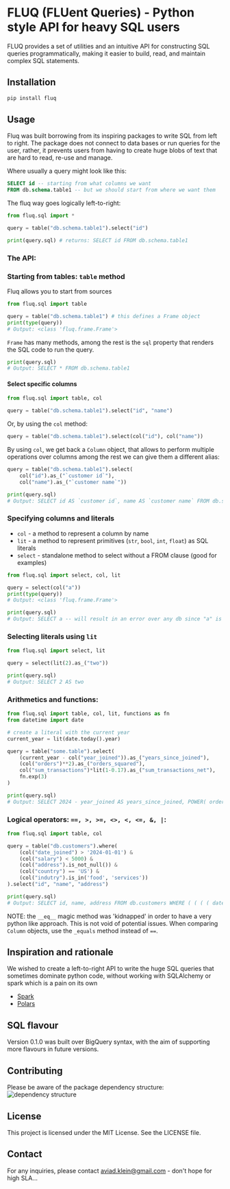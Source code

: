 # FLUQ (FLUent Queries) - Python style API for heavy SQL users

FLUQ provides a set of utilities and an intuitive API for constructing SQL queries programmatically, making it easier to build, read, and maintain complex SQL statements.

## Installation

```sh
pip install fluq
```

## Usage

Fluq was built borrowing from its inspiring packages to write SQL from left to right. 
The package does not connect to data bases or run queries for the user, rather, it prevents users from having to create huge blobs of text that are hard to read, re-use and manage.

Where usually a query might look like this:
```sql
SELECT id -- starting from what columns we want
FROM db.schema.table1 -- but we should start from where we want them
```

The fluq way goes logically left-to-right:
```python
from fluq.sql import *

query = table("db.schema.table1").select("id")

print(query.sql) # returns: SELECT id FROM db.schema.table1
```

### The API:

### Starting from tables: `table` method

Fluq allows you to start from sources

```python
from fluq.sql import table

query = table("db.schema.table1") # this defines a Frame object
print(type(query)) 
# Output: <class 'fluq.frame.Frame'>
```
`Frame` has many methods, among the rest is the `sql` property that renders the SQL code to run the query.

```python
print(query.sql)
# Output: SELECT * FROM db.schema.table1
```

#### Select specific columns
```python
from fluq.sql import table, col

query = table("db.schema.table1").select("id", "name")
```

Or, by using the `col` method:
```python
query = table("db.schema.table1").select(col("id"), col("name"))
```

By using `col`, we get back a `Column` object, that allows to perform multiple operations over columns among the rest we can give them a different alias:

```python
query = table("db.schema.table1").select(
    col("id").as_("`customer id`"), 
    col("name").as_("`customer name`"))

print(query.sql)
# Output: SELECT id AS `customer id`, name AS `customer name` FROM db.schema.table1
```


### Specifying columns and literals

* `col` - a method to represent a column by name
* `lit` - a method to represent primitives (`str`, `bool`, `int`, `float`) as SQL literals
* `select` - standalone method to select without a FROM clause (good for examples)

```python
from fluq.sql import select, col, lit

query = select(col("a"))
print(type(query)) 
# Output: <class 'fluq.frame.Frame'>

print(query.sql)
# Output: SELECT a -- will result in an error over any db since "a" is not defined
```

### Selecting literals using `lit`
```python
from fluq.sql import select, lit

query = select(lit(2).as_("two"))

print(query.sql)
# Output: SELECT 2 AS two
```

### Arithmetics and functions:

```python
from fluq.sql import table, col, lit, functions as fn
from datetime import date

# create a literal with the current year
current_year = lit(date.today().year)

query = table("some.table").select(
    (current_year - col("year_joined")).as_("years_since_joined"),
    (col("orders")**2).as_("orders_squared"),
    col("sum_transactions")*lit(1-0.17).as_("sum_transactions_net"),
    fn.exp(3)
)

print(query.sql)
# Output: SELECT 2024 - year_joined AS years_since_joined, POWER( orders, 2 ) AS orders_squared, sum_transactions * 0.83, EXP( 3 ) FROM some.table
```

### Logical operators: `==, >, >=, <>, <, <=, &, |`:
```python
from fluq.sql import table, col

query = table("db.customers").where(
    (col("date_joined") > '2024-01-01') &
    (col("salary") < 5000) &
    (col("address").is_not_null()) & 
    (col("country") == 'US') &
    (col("indutry").is_in('food', 'services'))
).select("id", "name", "address")

print(query.sql)
# Output: SELECT id, name, address FROM db.customers WHERE ( ( ( ( date_joined > '2024-01-01' ) AND ( salary < 5000 ) ) AND ( address IS NOT NULL ) ) AND ( country = 'US' ) ) AND ( indutry IN ( 'food', 'services' ) )
```

NOTE: the `__eq__` magic method was 'kidnapped' in order to have a very python like approach. This is not void of potential issues. When comparing `Column` objects, use the `_equals` method instead of `==`.


## Inspiration and rationale

We wished to create a left-to-right API to write the huge SQL queries that sometimes dominate python code, without working with SQLAlchemy or spark which is a pain on its own

 - [Spark](https://spark.apache.org/examples.html)
 - [Polars](https://docs.pola.rs/)

## SQL flavour

Version 0.1.0 was built over BigQuery syntax, with the aim of supporting more flavours in future versions.

## Contributing

Please be aware of the package dependency structure:
![dependency structure](/fluq/module%20relationship.png)

## License

This project is licensed under the MIT License. See the LICENSE file.

## Contact
For any inquiries, please contact [aviad.klein@gmail.com](mailto:aviad.klein@gmail.com) - don't hope for high SLA...